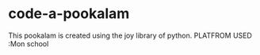 # code-a-pookalam
This pookalam is created using the joy library of python.
PLATFROM USED :Mon school
